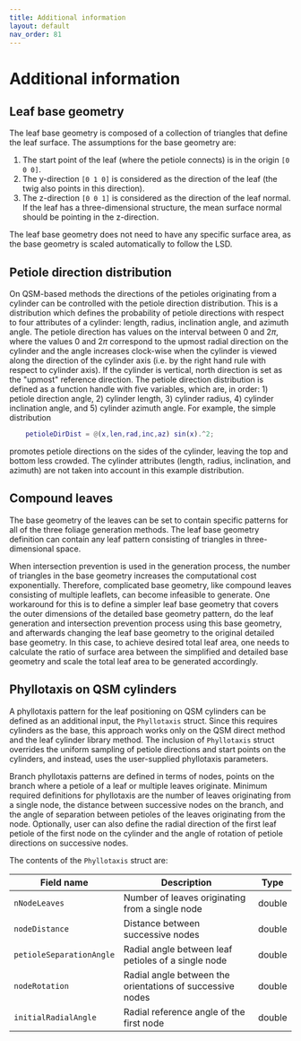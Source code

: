 ```yaml
---
title: Additional information
layout: default
nav_order: 81
---
```


# Additional information

## Leaf base geometry

The leaf base geometry is composed of a collection of triangles that define the leaf surface. The assumptions for the base geometry are:

1. The start point of the leaf (where the petiole connects) is in the origin `[0 0 0]`.
2. The y-direction `[0 1 0]` is considered as the direction of the leaf (the twig also points in this direction).
3. The z-direction `[0 0 1]` is considered as the direction of the leaf normal. If the leaf has a three-dimensional structure, the mean surface normal should be pointing in the z-direction.

The leaf base geometry does not need to have any specific surface area, as the base geometry is scaled automatically to follow the LSD.

## Petiole direction distribution

On QSM-based methods the directions of the petioles originating from a cylinder can be controlled with the petiole direction distribution. This is a distribution which defines the probability of petiole directions with respect to four attributes of a cylinder: length, radius, inclination angle, and azimuth angle. The petiole direction has values on the interval between 0 and $2\pi$, where the values 0 and $2\pi$ correspond to the upmost radial direction on the cylinder and the angle increases clock-wise when the cylinder is viewed along the direction of the cylinder axis (i.e. by the right hand rule with respect to cylinder axis). If the cylinder is vertical, north direction is set as the "upmost" reference direction. The petiole direction distribution is defined as a function handle with five variables, which are, in order: 1) petiole direction angle, 2) cylinder length, 3) cylinder radius, 4) cylinder inclination angle, and 5) cylinder azimuth angle. For example, the simple distribution

```matlab
    petioleDirDist = @(x,len,rad,inc,az) sin(x).^2;
```

promotes petiole directions on the sides of the cylinder, leaving the top and bottom less crowded. The cylinder attributes (length, radius, inclination, and azimuth) are not taken into account in this example distribution.


## Compound leaves

The base geometry of the leaves can be set to contain specific patterns for all of the three foliage generation methods. The leaf base geometry definition can contain any leaf pattern consisting of triangles in three-dimensional space.

When intersection prevention is used in the generation process, the number of triangles in the base geometry increases the computational cost exponentially. Therefore, complicated base geometry, like compound leaves consisting of multiple leaflets, can become infeasible to generate. One workaround for this is to define a simpler leaf base geometry that covers the outer dimensions of the detailed base geometry pattern, do the leaf generation and intersection prevention process using this base geometry, and afterwards changing the leaf base geometry to the original detailed base geometry. In this case, to achieve desired total leaf area, one needs to calculate the ratio of surface area between the simplified and detailed base geometry and scale the total leaf area to be generated accordingly.

## Phyllotaxis on QSM cylinders

A phyllotaxis pattern for the leaf positioning on QSM cylinders can be defined as an additional input, the `Phyllotaxis` struct. Since this requires cylinders as the base, this approach works only on the QSM direct method and the leaf cylinder library method. The inclusion of `Phyllotaxis` struct overrides the uniform sampling of petiole directions and start points on the cylinders, and instead, uses the user-supplied phyllotaxis parameters.

Branch phyllotaxis patterns are defined in terms of nodes, points on the branch where a petiole of a leaf or multiple leaves originate. Minimum required definitions for phyllotaxis are the number of leaves originating from a single node, the distance between successive nodes on the branch, and the angle of separation between petioles of the leaves originating from the node. Optionally, user can also define the radial direction of the first leaf petiole of the first node on the cylinder and the angle of rotation of petiole directions on successive nodes.

The contents of the `Phyllotaxis` struct are:

| Field name                     | Description                                               | Type   |
|--------------------------------|-----------------------------------------------------------|--------|
| `nNodeLeaves`                  | Number of leaves originating from a single node           | double |
| `nodeDistance`                 | Distance between successive nodes                         | double |
| `petioleSeparationAngle`       | Radial angle between leaf petioles of a single node       | double |
| `nodeRotation`                 | Radial angle between the orientations of successive nodes | double |
| `initialRadialAngle`           | Radial reference angle of the first node                  | double |
